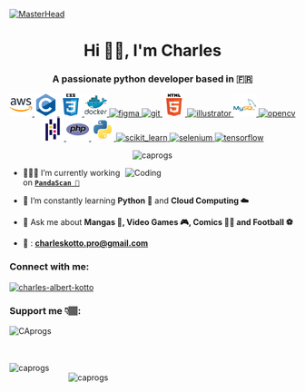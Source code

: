 [![MasterHead](https://i.pinimg.com/originals/a2/4c/b5/a24cb568fa40046f8562dbc45cea8506.gif)](https://www.linkedin.com/in/charles-albert-kotto-7654a01a2/)
<h1 align="center">Hi 👋🏽, I'm Charles</h1>
<h3 align="center">A passionate python developer based in 🇫🇷</h3>
<p align="center"> <a href="https://aws.amazon.com" target="_blank" rel="noreferrer"> <img src="https://raw.githubusercontent.com/devicons/devicon/master/icons/amazonwebservices/amazonwebservices-original-wordmark.svg" alt="aws" width="40" height="40"/> </a> <a href="https://www.cprogramming.com/" target="_blank" rel="noreferrer"> <img src="https://raw.githubusercontent.com/devicons/devicon/master/icons/c/c-original.svg" alt="c" width="40" height="40"/> </a> <a href="https://www.w3schools.com/css/" target="_blank" rel="noreferrer"> <img src="https://raw.githubusercontent.com/devicons/devicon/master/icons/css3/css3-original-wordmark.svg" alt="css3" width="40" height="40"/> </a> <a href="https://www.docker.com/" target="_blank" rel="noreferrer"> <img src="https://raw.githubusercontent.com/devicons/devicon/master/icons/docker/docker-original-wordmark.svg" alt="docker" width="40" height="40"/> </a> <a href="https://www.figma.com/" target="_blank" rel="noreferrer"> <img src="https://www.vectorlogo.zone/logos/figma/figma-icon.svg" alt="figma" width="40" height="40"/> </a> <a href="https://git-scm.com/" target="_blank" rel="noreferrer"> <img src="https://www.vectorlogo.zone/logos/git-scm/git-scm-icon.svg" alt="git" width="40" height="40"/> </a> <a href="https://www.w3.org/html/" target="_blank" rel="noreferrer"> <img src="https://raw.githubusercontent.com/devicons/devicon/master/icons/html5/html5-original-wordmark.svg" alt="html5" width="40" height="40"/> </a> <a href="https://www.adobe.com/in/products/illustrator.html" target="_blank" rel="noreferrer"> <img src="https://www.vectorlogo.zone/logos/adobe_illustrator/adobe_illustrator-icon.svg" alt="illustrator" width="40" height="40"/> </a> <a href="https://www.mysql.com/" target="_blank" rel="noreferrer"> <img src="https://raw.githubusercontent.com/devicons/devicon/master/icons/mysql/mysql-original-wordmark.svg" alt="mysql" width="40" height="40"/> </a> <a href="https://opencv.org/" target="_blank" rel="noreferrer"> <img src="https://www.vectorlogo.zone/logos/opencv/opencv-icon.svg" alt="opencv" width="40" height="40"/> </a> <a href="https://pandas.pydata.org/" target="_blank" rel="noreferrer"> <img src="https://raw.githubusercontent.com/devicons/devicon/2ae2a900d2f041da66e950e4d48052658d850630/icons/pandas/pandas-original.svg" alt="pandas" width="40" height="40"/> </a> <a href="https://www.php.net" target="_blank" rel="noreferrer"> <img src="https://raw.githubusercontent.com/devicons/devicon/master/icons/php/php-original.svg" alt="php" width="40" height="40"/> </a> <a href="https://www.python.org" target="_blank" rel="noreferrer"> <img src="https://raw.githubusercontent.com/devicons/devicon/master/icons/python/python-original.svg" alt="python" width="40" height="40"/> </a> <a href="https://scikit-learn.org/" target="_blank" rel="noreferrer"> <img src="https://upload.wikimedia.org/wikipedia/commons/0/05/Scikit_learn_logo_small.svg" alt="scikit_learn" width="40" height="40"/> </a> <a href="https://www.selenium.dev" target="_blank" rel="noreferrer"> <img src="https://raw.githubusercontent.com/detain/svg-logos/780f25886640cef088af994181646db2f6b1a3f8/svg/selenium-logo.svg" alt="selenium" width="40" height="40"/> </a> <a href="https://www.tensorflow.org" target="_blank" rel="noreferrer"> <img src="https://www.vectorlogo.zone/logos/tensorflow/tensorflow-icon.svg" alt="tensorflow" width="40" height="40"/> </a> </p>
<p align="center"> <img src="https://komarev.com/ghpvc/?username=caprogs&label=Profile%20views&color=0e75b6&style=flat" alt="caprogs" /> </p>
<img align="right" alt="Coding" width="300" src="https://media.tenor.com/2unHkuoMLhcAAAAd/data-code.gif">

- 👨🏾‍💻 I’m currently working on [**```PandaScan 🐼```**](https://github.com/CAprogs/PandaScan)

- 🌱 I’m constantly learning **Python 🐍** and **Cloud Computing ☁️**
- 💬 Ask me about **Mangas 🥢, Video Games 🎮, Comics 🦸‍♂️ and Football ⚽️**

- 📩 : **charleskotto.pro@gmail.com**

<h3 align="left">Connect with me:</h3>
<p align="left">
<a href="https://www.linkedin.com/in/charles-albert-kotto-7654a01a2/" target="blank"><img align="center" src="https://raw.githubusercontent.com/rahuldkjain/github-profile-readme-generator/master/src/images/icons/Social/linked-in-alt.svg" alt="charles-albert-kotto" height="30" width="40" /></a>
</p>

<h3 align="left">Support me 👇🏽:</h3>
<p><a href="https://www.buymeacoffee.com/CAprogs"> <img align="left" src="https://cdn.buymeacoffee.com/buttons/v2/default-yellow.png" height="50" width="210" alt="CAprogs" /></a></p><br><br>

<br>
<p><img align="left" width="400" src="https://github-readme-stats.vercel.app/api?username=caprogs&show_icons=true&locale=en" alt="caprogs" />
<img align="right" width="400" src="https://github-readme-streak-stats.herokuapp.com/?user=caprogs&" alt="caprogs" /></p>
